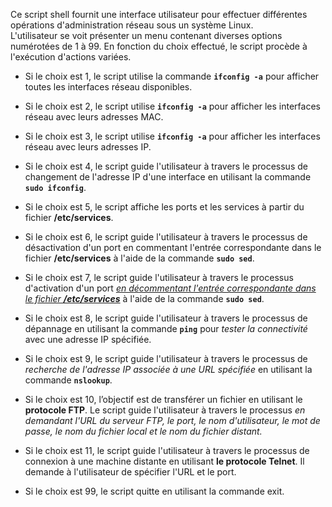 Ce script shell fournit une interface utilisateur pour effectuer
différentes opérations d'administration réseau sous un système Linux.  
L'utilisateur se voit présenter un menu contenant diverses options
numérotées de 1 à 99. En fonction du choix effectué, le script procède à
l'exécution d'actions variées.

- Si le choix est 1, le script utilise la commande **`ifconfig -a`**
  pour afficher toutes les interfaces réseau disponibles.


- Si le choix est 2, le script utilise **`ifconfig -a`** pour afficher
  les interfaces réseau avec leurs adresses MAC.


- Si le choix est 3, le script utilise **`ifconfig -a`** pour afficher
  les interfaces réseau avec leurs adresses IP.


- Si le choix est 4, le script guide l'utilisateur à travers le
  processus de changement de l'adresse IP d'une interface en utilisant
  la commande **`sudo ifconfig`**.


- Si le choix est 5, le script affiche les ports et les services à
  partir du fichier **/etc/services**.


- Si le choix est 6, le script guide l'utilisateur à travers le
  processus de désactivation d'un port en commentant l'entrée
  correspondante dans le fichier **/etc/services** à l'aide de la
  commande **`sudo sed`**.


- Si le choix est 7, le script guide l'utilisateur à travers le
  processus d'activation d'un port *<u>en d</u><u>é</u><u>commentant
  l'entr</u><u>é</u><u>e correspondante dans le fichier
  </u>****<u>/etc/services</u>*** à l'aide de la commande
  **`sudo sed`**.


- Si le choix est 8, le script guide l'utilisateur à travers le
  processus de dépannage en utilisant la commande **`ping`** pour
  *tester la connectivité* avec une adresse IP spécifiée.


- Si le choix est 9, le script guide l'utilisateur à travers le
  processus de *recherche de l'adresse IP associée à une URL spécifiée*
  en utilisant la commande **`nslookup`**.


- Si le choix est 10, l’objectif est de transférer un fichier en
  utilisant le **protocole FTP**. Le script guide l'utilisateur à
  travers le processus *en demandant l'URL du serveur FTP, le port, le
  nom d'utilisateur, le mot de passe, le nom du fichier local et le nom
  du fichier distant.*


- Si le choix est 11, le script guide l'utilisateur à travers le
  processus de connexion à une machine distante en utilisant **le
  protocole Telnet**. Il demande à l'utilisateur de spécifier l'URL et
  le port.


- Si le choix est 99, le script quitte en utilisant la commande exit.


